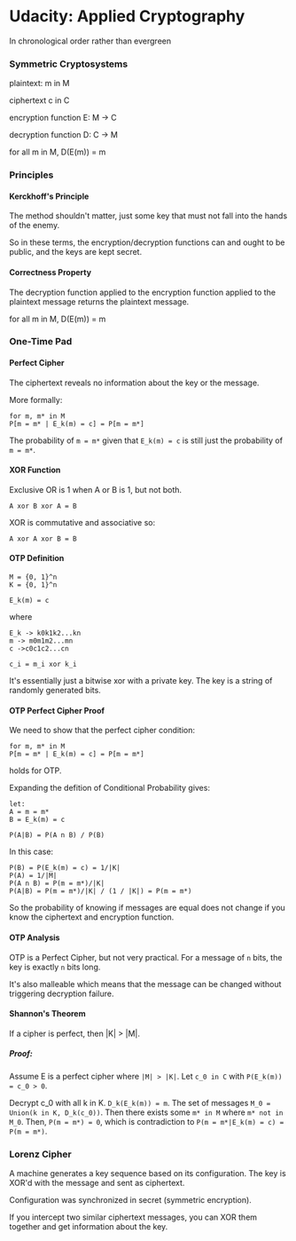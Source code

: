 # Udacity: Applied Cryptography

In chronological order rather than evergreen

### Symmetric Cryptosystems

plaintext:
m in M 

ciphertext c in C

encryption function
E: M -> C

decryption function
D: C -> M

for all m in M, D(E(m)) = m

### Principles

#### Kerckhoff's Principle

The method shouldn't matter, just some key that must not fall into the hands of the enemy.

So in these terms, the encryption/decryption functions can and ought to be public, and the keys are kept secret. 

#### Correctness Property

The decryption function applied to the encryption function applied to the plaintext message returns the plaintext message.

for all m in M, D(E(m)) = m

### One-Time Pad

#### Perfect Cipher

The ciphertext reveals no information about the key or the message.

More formally:

```
for m, m* in M
P[m = m* | E_k(m) = c] = P[m = m*]
```

The probability of `m = m*` given that `E_k(m) = c` is still just the probability of `m = m*`.

#### XOR Function

Exclusive OR is 1 when A or B is 1, but not both.

`A xor B xor A = B`

XOR is commutative and associative so:

`A xor A xor B = B`

#### OTP Definition

```
M = {0, 1}^n
K = {0, 1}^n

E_k(m) = c 
```

where

```
E_k -> k0k1k2...kn
m -> m0m1m2...mn
c ->c0c1c2...cn

c_i = m_i xor k_i
```

It's essentially just a bitwise xor with a private key. The key is a string of randomly generated bits.

#### OTP Perfect Cipher Proof

We need to show that the perfect cipher condition:

```
for m, m* in M
P[m = m* | E_k(m) = c] = P[m = m*]
```

holds for OTP.

Expanding the defition of Conditional Probability gives:

```
let:
A = m = m*
B = E_k(m) = c

P(A|B) = P(A n B) / P(B)
```

In this case:

```
P(B) = P(E_k(m) = c) = 1/|K|
P(A) = 1/|M|
P(A n B) = P(m = m*)/|K|
P(A|B) = P(m = m*)/|K| / (1 / |K|) = P(m = m*)
```

So the probability of knowing if messages are equal does not change if you know the ciphertext and encryption function. 

#### OTP Analysis

OTP is a Perfect Cipher, but not very practical. For a message of `n` bits, the key is exactly `n` bits long. 

It's also malleable which means that the message can be changed without triggering decryption failure.

#### Shannon's Theorem

If a cipher is perfect, then |K| > |M|.

##### Proof:

Assume E is a perfect cipher where `|M| > |K|`. Let `c_0 in C` with `P(E_k(m)) = c_0 > 0`. 

Decrypt c_0 with all k in K. `D_k(E_k(m)) = m`. The set of messages `M_0 = Union(k in K, D_k(c_0))`. Then there exists some `m* in M` where `m* not in M_0`. Then, `P(m = m*) = 0`, which is contradiction to `P(m = m*|E_k(m) = c) = P(m = m*)`. 

### Lorenz Cipher

A machine generates a key sequence based on its configuration. The key is XOR'd with the message and sent as ciphertext. 

Configuration was synchronized in secret (symmetric encryption). 

If you intercept two similar ciphertext messages, you can XOR them together and get information about the key. 
